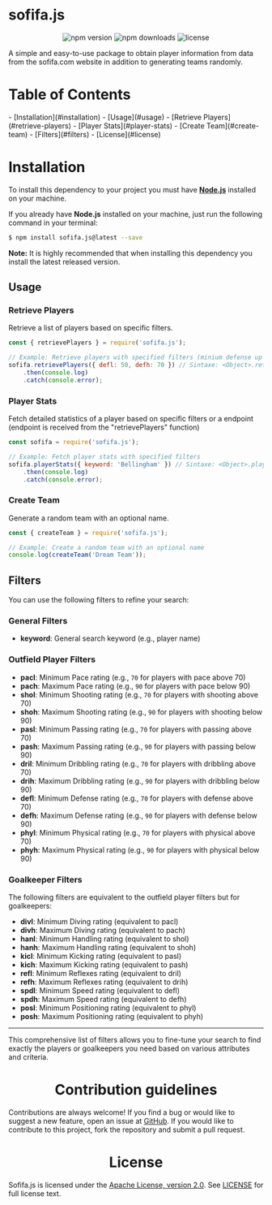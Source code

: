 <h1>sofifa.js</h1>

<p align="center">
  <img src="https://img.shields.io/npm/v/sofifa.js.svg" alt="npm version">
  <img src="https://img.shields.io/npm/dt/sofifa.js.svg" alt="npm downloads">
  <img src="https://img.shields.io/github/license/emptydev1/sofifa.js.svg" alt="license">
</p>

<p>A simple and easy-to-use package to obtain player information from data from the sofifa.com website in addition to generating teams randomly.</p>

<h1>Table of Contents</h1>
- [Installation](#installation)
- [Usage](#usage)
  - [Retrieve Players](#retrieve-players)
  - [Player Stats](#player-stats)
  - [Create Team](#create-team)
- [Filters](#filters)
- [License](#license)

<h1>Installation</h1>

To install this dependency to your project you must have **[Node.js](https://github.com/nodejs/node)** installed on your machine.

If you already have **Node.js** installed on your machine, just run the following command in your terminal:

```bash
$ npm install sofifa.js@latest --save
```

**Note:** It is highly recommended that when installing this dependency you install the latest released version.

<h2>Usage</h2>

<h3>Retrieve Players</h3>

Retrieve a list of players based on specific filters.

```javascript
const { retrievePlayers } = require('sofifa.js');

// Example: Retrieve players with specified filters (minium defense up to 50 and maxium defense up to 70)
sofifa.retrievePlayers({ defl: 50, defh: 70 }) // Sintaxe: <Object>.retrievePlayers(?filters: <Object | null>)
    .then(console.log)
    .catch(console.error);
```

<h3>Player Stats</h3>

Fetch detailed statistics of a player based on specific filters or a endpoint (endpoint is received from the "retrievePlayers" function)

```javascript
const sofifa = require('sofifa.js');

// Example: Fetch player stats with specified filters
sofifa.playerStats({ keyword: 'Bellingham' }) // Sintaxe: <Object>.playerStats(?filters: <Object | null>, ?endpoint: <String | null>) 
    .then(console.log)
    .catch(console.error);
```

### Create Team

Generate a random team with an optional name.

```javascript
const { createTeam } = require('sofifa.js');

// Example: Create a random team with an optional name
console.log(createTeam('Dream Team'));
```

<h2>Filters</h2>

You can use the following filters to refine your search:

### General Filters

- **keyword**: General search keyword (e.g., player name)

### Outfield Player Filters

- **pacl**: Minimum Pace rating (e.g., `70` for players with pace above 70)
- **pach**: Maximum Pace rating (e.g., `90` for players with pace below 90)
- **shol**: Minimum Shooting rating (e.g., `70` for players with shooting above 70)
- **shoh**: Maximum Shooting rating (e.g., `90` for players with shooting below 90)
- **pasl**: Minimum Passing rating (e.g., `70` for players with passing above 70)
- **pash**: Maximum Passing rating (e.g., `90` for players with passing below 90)
- **dril**: Minimum Dribbling rating (e.g., `70` for players with dribbling above 70)
- **drih**: Maximum Dribbling rating (e.g., `90` for players with dribbling below 90)
- **defl**: Minimum Defense rating (e.g., `70` for players with defense above 70)
- **defh**: Maximum Defense rating (e.g., `90` for players with defense below 90)
- **phyl**: Minimum Physical rating (e.g., `70` for players with physical above 70)
- **phyh**: Maximum Physical rating (e.g., `90` for players with physical below 90)

### Goalkeeper Filters

The following filters are equivalent to the outfield player filters but for goalkeepers:

- **divl**: Minimum Diving rating (equivalent to pacl)
- **divh**: Maximum Diving rating (equivalent to pach)
- **hanl**: Minimum Handling rating (equivalent to shol)
- **hanh**: Maximum Handling rating (equivalent to shoh)
- **kicl**: Minimum Kicking rating (equivalent to pasl)
- **kich**: Maximum Kicking rating (equivalent to pash)
- **refl**: Minimum Reflexes rating (equivalent to dril)
- **refh**: Maximum Reflexes rating (equivalent to drih)
- **spdl**: Minimum Speed rating (equivalent to defl)
- **spdh**: Maximum Speed rating (equivalent to defh)
- **posl**: Minimum Positioning rating (equivalent to phyl)
- **posh**: Maximum Positioning rating (equivalent to phyh)

---

This comprehensive list of filters allows you to fine-tune your search to find exactly the players or goalkeepers you need based on various attributes and criteria.

<h1 align="center">Contribution guidelines</h1>

<p>Contributions are always welcome! If you find a bug or would like to suggest a new feature, open an issue at <o><a href="https://github.com/emptydev1/sofifa.js/issues">GitHub</a></o>. If you would like to contribute to this project, fork the repository and submit a pull request.</p>

<h1 align="center">License</h1>

<p>Sofifa.js is licensed under the <a href="https://www.apache.org/licenses/LICENSE-2.0">Apache License, version 2.0</a>. See <a href="https://github.com/emptydev1/sofifa.js/blob/main/LICENSE">LICENSE</a> for full license text.</p>